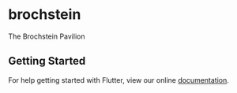 # brochstein

The Brochstein Pavilion

## Getting Started

For help getting started with Flutter, view our online
[documentation](https://flutter.io/).
